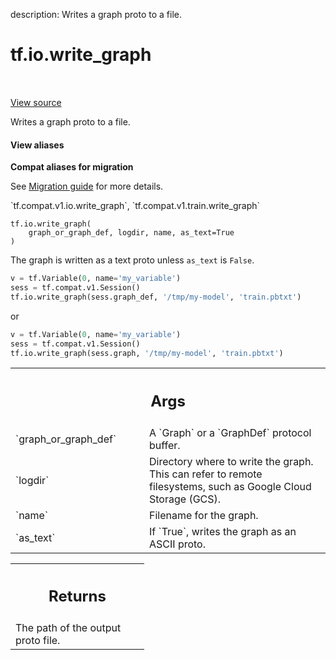 description: Writes a graph proto to a file.

<div itemscope itemtype="http://developers.google.com/ReferenceObject">
<meta itemprop="name" content="tf.io.write_graph" />
<meta itemprop="path" content="Stable" />
</div>

# tf.io.write_graph

<!-- Insert buttons and diff -->

<table class="tfo-notebook-buttons tfo-api nocontent" align="left">

</table>

<a target="_blank" class="external" href="/code/stable/tensorflow/python/framework/graph_io.py">View source</a>



Writes a graph proto to a file.


<section class="expandable">
  <h4 class="showalways">View aliases</h4>
  <p>
<b>Compat aliases for migration</b>
<p>See
<a href="https://www.tensorflow.org/guide/migrate">Migration guide</a> for
more details.</p>
<p>`tf.compat.v1.io.write_graph`, `tf.compat.v1.train.write_graph`</p>
</p>
</section>

<pre class="devsite-click-to-copy prettyprint lang-py tfo-signature-link">
<code>tf.io.write_graph(
    graph_or_graph_def, logdir, name, as_text=True
)
</code></pre>



<!-- Placeholder for "Used in" -->

The graph is written as a text proto unless `as_text` is `False`.

```python
v = tf.Variable(0, name='my_variable')
sess = tf.compat.v1.Session()
tf.io.write_graph(sess.graph_def, '/tmp/my-model', 'train.pbtxt')
```

or

```python
v = tf.Variable(0, name='my_variable')
sess = tf.compat.v1.Session()
tf.io.write_graph(sess.graph, '/tmp/my-model', 'train.pbtxt')
```

<!-- Tabular view -->
 <table class="responsive fixed orange">
<colgroup><col width="214px"><col></colgroup>
<tr><th colspan="2"><h2 class="add-link">Args</h2></th></tr>

<tr>
<td>
`graph_or_graph_def`<a id="graph_or_graph_def"></a>
</td>
<td>
A `Graph` or a `GraphDef` protocol buffer.
</td>
</tr><tr>
<td>
`logdir`<a id="logdir"></a>
</td>
<td>
Directory where to write the graph. This can refer to remote
filesystems, such as Google Cloud Storage (GCS).
</td>
</tr><tr>
<td>
`name`<a id="name"></a>
</td>
<td>
Filename for the graph.
</td>
</tr><tr>
<td>
`as_text`<a id="as_text"></a>
</td>
<td>
If `True`, writes the graph as an ASCII proto.
</td>
</tr>
</table>



<!-- Tabular view -->
 <table class="responsive fixed orange">
<colgroup><col width="214px"><col></colgroup>
<tr><th colspan="2"><h2 class="add-link">Returns</h2></th></tr>
<tr class="alt">
<td colspan="2">
The path of the output proto file.
</td>
</tr>

</table>

